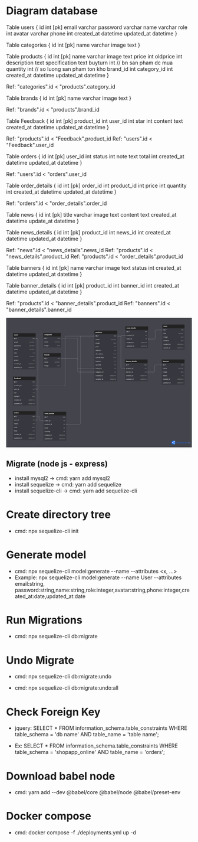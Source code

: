 # Diagram database

Table users {
id int [pk]
email varchar
password varchar
name varchar
role int
avatar varchar
phone int
created_at datetime
updated_at datetime
}

Table categories {
id int [pk]
name varchar
image text
}

Table products {
id int [pk]
name varchar
image text
price int
oldprice int
description text
specification text
buyturn int // bn san pham dc mua
quantity int // so luong san pham ton kho
brand_id int
category_id int
created_at datetime
updated_at datetime
}

Ref: "categories".id < "products".category_id

Table brands {
id int [pk]
name varchar
image text
}

Ref: "brands".id < "products".brand_id

Table Feedback {
id int [pk]
product_id int
user_id int
star int
content text
created_at datetime
updated_at datetime
}

Ref: "products".id < "Feedback".product_id
Ref: "users".id < "Feedback".user_id

Table orders {
id int [pk]
user_id int
status int
note text
total int
created_at datetime
updated_at datetime
}

Ref: "users".id < "orders".user_id

Table order_details {
id int [pk]
order_id int
product_id int
price int
quantity int
created_at datetime
updated_at datetime
}

Ref: "orders".id < "order_details".order_id

Table news {
id int [pk]
title varchar
image text
content text
created_at datetime
update_at datetime
}

Table news_details {
id int [pk]
product_id int
news_id int
created_at datetime
updated_at datetime
}

Ref: "news".id < "news_details".news_id
Ref: "products".id < "news_details".product_id
Ref: "products".id < "order_details".product_id

Table banners {
id int [pk]
name varchar
image text
status int
created_at datetime
updated_at datetime
}

Table banner_details {
id int [pk]
product_id int
banner_id int
created_at datetime
updated_at datetime
}

Ref: "products".id < "banner_details".product_id
Ref: "banners".id < "banner_details".banner_id

![image](diagram_db.png)

## Migrate (node js - express)

- install mysql2 -> cmd: yarn add mysql2
- install sequelize -> cmd: yarn add sequelize
- install sequelize-cli -> cmd: yarn add sequelize-cli

# Create directory tree

- cmd: npx sequelize-cli init

# Generate model

- cmd: npx sequelize-cli model:generate --name <name> --attributes <x, ...>
- Example: npx sequelize-cli model:generate --name User --attributes email:string, password:string,name:string,role:integer,avatar:string,phone:integer,created_at:date,updated_at:date

# Run Migrations

- cmd: npx sequelize-cli db:migrate

# Undo Migrate

- cmd: npx sequelize-cli db:migrate:undo

- cmd: npx sequelize-cli db:migrate:undo:all

# Check Foreign Key

- jquery: SELECT \* FROM information_schema.table_constraints WHERE table_schema = 'db name' AND table_name = 'table name';

- Ex:
  SELECT \* FROM information_schema.table_constraints WHERE table_schema = 'shopapp_online' AND table_name = 'orders';

# Download babel node

- cmd: yarn add --dev @babel/core @babel/node @babel/preset-env

# Docker compose

- cmd: docker compose -f ./deployments.yml up -d
